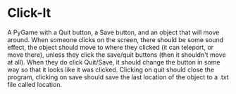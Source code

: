 # Click-It
A PyGame with a Quit button, a Save button, and an object that will move around. When someone clicks on the screen, there should be some sound effect, the object should move to where they clicked (it can teleport, or move there), unless they click the save/quit buttons (then it shouldn't move at all). When they do click Quit/Save, it should change the button in some way so that it looks like it was clicked. Clicking on quit should close the program, clicking on save should save the last location of the object to a .txt file called location.
